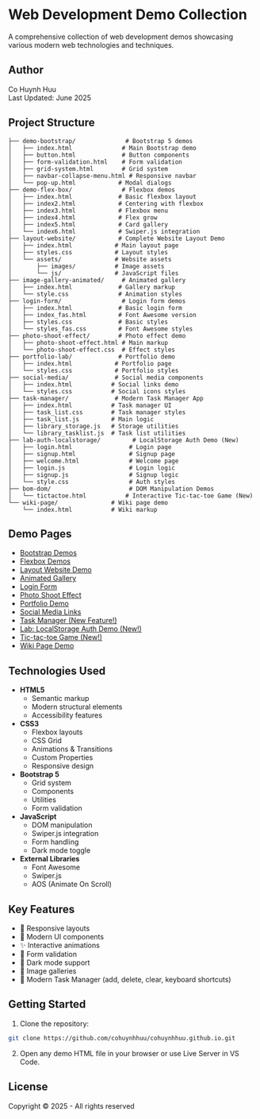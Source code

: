 # Web Development Demo Collection

A comprehensive collection of web development demos showcasing various modern web technologies and techniques.

## Author
Co Huynh Huu  
Last Updated: June 2025

## Project Structure

```
├── demo-bootstrap/              # Bootstrap 5 demos
│   ├── index.html              # Main Bootstrap demo
│   ├── button.html             # Button components
│   ├── form-validation.html    # Form validation
│   ├── grid-system.html        # Grid system
│   ├── navbar-collapse-menu.html # Responsive navbar
│   └── pop-up.html            # Modal dialogs
├── demo-flex-box/              # Flexbox demos
│   ├── index.html             # Basic flexbox layout
│   ├── index2.html            # Centering with flexbox
│   ├── index3.html            # Flexbox menu
│   ├── index4.html            # Flex grow
│   ├── index5.html            # Card gallery
│   └── index6.html            # Swiper.js integration
├── layout-website/            # Complete Website Layout Demo
│   ├── index.html            # Main layout page
│   ├── styles.css            # Layout styles
│   └── assets/               # Website assets
│       ├── images/           # Image assets
│       └── js/               # JavaScript files
├── image-gallery-animated/     # Animated gallery
│   ├── index.html             # Gallery markup
│   └── style.css              # Animation styles
├── login-form/                 # Login form demos
│   ├── index.html             # Basic login form
│   ├── index_fas.html         # Font Awesome version
│   ├── styles.css             # Basic styles
│   └── styles_fas.css         # Font Awesome styles
├── photo-shoot-effect/        # Photo effect demo
│   ├── photo-shoot-effect.html # Main markup
│   └── photo-shoot-effect.css  # Effect styles
├── portfolio-lab/             # Portfolio demo
│   ├── index.html            # Portfolio page
│   └── styles.css            # Portfolio styles
├── social-media/             # Social media components
│   ├── index.html           # Social links demo
│   └── styles.css           # Social icons styles
├── task-manager/             # Modern Task Manager App
│   ├── index.html           # Task manager UI
│   ├── task_list.css        # Task manager styles
│   ├── task_list.js         # Main logic
│   ├── library_storage.js   # Storage utilities
│   └── library_tasklist.js  # Task list utilities
├── lab-auth-localstorage/         # LocalStorage Auth Demo (New)
│   ├── login.html                # Login page
│   ├── signup.html               # Signup page
│   ├── welcome.html              # Welcome page
│   ├── login.js                  # Login logic
│   ├── signup.js                 # Signup logic
│   └── style.css                 # Auth styles
├── bom-dom/                      # DOM Manipulation Demos
│   └── tictactoe.html           # Interactive Tic-tac-toe Game (New)
└── wiki-page/               # Wiki page demo
    └── index.html           # Wiki markup
```

## Demo Pages

- [Bootstrap Demos](demo-bootstrap/index.html)
- [Flexbox Demos](demo-flex-box/index.html)
- [Layout Website Demo](layout-website/index.html)
- [Animated Gallery](image-gallery-animated/index.html)
- [Login Form](login-form/index.html)
- [Photo Shoot Effect](photo-shoot-effect/photo-shoot-effect.html)
- [Portfolio Demo](portfolio-lab/index.html)
- [Social Media Links](social-media/index.html)
- [Task Manager (New Feature!)](task-manager/index.html)
- [Lab: LocalStorage Auth Demo (New!)](lab-auth-localstorage/login.html)
- [Tic-tac-toe Game (New!)](bom-dom/tictactoe.html)
- [Wiki Page Demo](wiki-page/index.html)

## Technologies Used

- **HTML5**
  - Semantic markup
  - Modern structural elements
  - Accessibility features
- **CSS3**
  - Flexbox layouts
  - CSS Grid
  - Animations & Transitions
  - Custom Properties
  - Responsive design
- **Bootstrap 5**
  - Grid system
  - Components
  - Utilities
  - Form validation
- **JavaScript**
  - DOM manipulation
  - Swiper.js integration
  - Form handling
  - Dark mode toggle
- **External Libraries**
  - Font Awesome
  - Swiper.js
  - AOS (Animate On Scroll)

## Key Features

- 📱 Responsive layouts
- 🎨 Modern UI components
- ✨ Interactive animations
- 🔐 Form validation
- 🌙 Dark mode support
- 📸 Image galleries
- 📝 Modern Task Manager (add, delete, clear, keyboard shortcuts)

## Getting Started

1. Clone the repository:
```bash
git clone https://github.com/cohuynhhuu/cohuynhhuu.github.io.git
```

2. Open any demo HTML file in your browser or use Live Server in VS Code.

## License

Copyright © 2025 - All rights reserved
